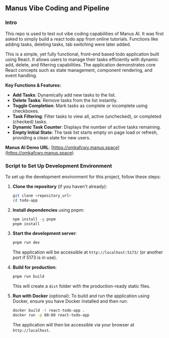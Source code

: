 ## Manus Vibe Coding and Pipeline

### Intro

This repo is used to test out vibe coding capabilities of Manus AI. It was first asked to simply build a react todo app from online tutorials. Functions like adding tasks, deleting tasks, tab switching were later added.

This is a simple, yet fully functional, front-end based todo application built using React. It allows users to manage their tasks efficiently with dynamic add, delete, and filtering capabilities. The application demonstrates core React concepts such as state management, component rendering, and event handling.

**Key Functions & Features:**
*   **Add Tasks**: Dynamically add new tasks to the list.
*   **Delete Tasks**: Remove tasks from the list instantly.
*   **Toggle Completion**: Mark tasks as complete or incomplete using checkboxes.
*   **Task Filtering**: Filter tasks to view all, active (unchecked), or completed (checked) tasks.
*   **Dynamic Task Counter**: Displays the number of active tasks remaining.
*   **Empty Initial State**: The task list starts empty on page load or refresh, providing a clean slate for new users.

**Manus AI Demo URL**: [https://omkafcwy.manus.space](https://omkafcwy.manus.space)

### Script to Set Up Development Environment

To set up the development environment for this project, follow these steps:

1.  **Clone the repository** (if you haven't already):
    ```bash
    git clone <repository_url>
    cd todo-app
    ```

2.  **Install dependencies** using pnpm:
    ```bash
    npm install -g pnpm
    pnpm install
    ```

3.  **Start the development server**:
    ```bash
    pnpm run dev
    ```
    The application will be accessible at `http://localhost:5173/` (or another port if 5173 is in use).

4.  **Build for production**:
    ```bash
    pnpm run build
    ```
    This will create a `dist` folder with the production-ready static files.

5.  **Run with Docker** (optional):
    To build and run the application using Docker, ensure you have Docker installed and then run:
    ```bash
    docker build -t react-todo-app .
    docker run -p 80:80 react-todo-app
    ```
    The application will then be accessible via your browser at `http://localhost`.
